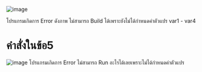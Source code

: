 ![image](https://github.com/ThanaloekKaisai/03376836-OOP-2566-Lab-04/assets/144195683/87e46e86-df93-490a-a17a-20d70f93ff83)

โปรแกรมเกิดการ Error ดังภาพ ไม่สามารถ Build ได้เพราะยังไม่ได้กำหนดค่าตัวแปร var1 - var4
# คำสั่งในข้อ5 #
![image](https://github.com/ThanaloekKaisai/03376836-OOP-2566-Lab-04/assets/144195683/985cae96-fb48-4750-9a93-24a1e983398f)
โปรแกรมเกิดการ Error ไม่สามารถ Run อะไรได้เลยเพราะไม่ได้กำหนดค่าตัวแปร
